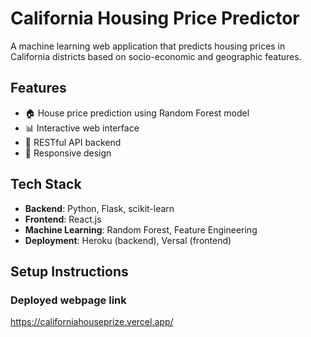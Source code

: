 # California Housing Price Predictor

A machine learning web application that predicts housing prices in California districts based on socio-economic and geographic features.

## Features

- 🏠 House price prediction using Random Forest model
- 📊 Interactive web interface
- 🔄 RESTful API backend
- 📱 Responsive design

## Tech Stack

- **Backend**: Python, Flask, scikit-learn
- **Frontend**: React.js
- **Machine Learning**: Random Forest, Feature Engineering
- **Deployment**: Heroku (backend), Versal (frontend)

## Setup Instructions

### Deployed webpage link
https://californiahouseprize.vercel.app/

